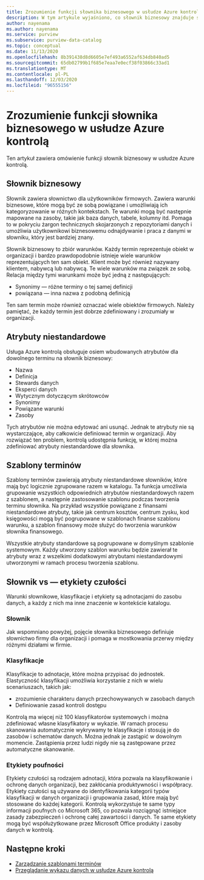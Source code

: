 ```yaml
---
title: Zrozumienie funkcji słownika biznesowego w usłudze Azure kontrolą (wersja zapoznawcza)
description: W tym artykule wyjaśniono, co słownik biznesowy znajduje się w usłudze Azure kontrolą.
author: nayenama
ms.author: nayenama
ms.service: purview
ms.subservice: purview-data-catalog
ms.topic: conceptual
ms.date: 11/13/2020
ms.openlocfilehash: 8b391438d8d6605e7ef493a6552af634db840ad5
ms.sourcegitcommit: 65db02799b1f685e7eaa7e0ecf38f03866c33ad1
ms.translationtype: MT
ms.contentlocale: pl-PL
ms.lasthandoff: 12/03/2020
ms.locfileid: "96555156"
---
```

# <a name="understand-business-glossary-features-in-azure-purview"></a>Zrozumienie funkcji słownika biznesowego w usłudze Azure kontrolą

Ten artykuł zawiera omówienie funkcji słownik biznesowy w usłudze Azure kontrolą. 

## <a name="business-glossary"></a>Słownik biznesowy

Słownik zawiera słownictwo dla użytkowników firmowych.  Zawiera warunki biznesowe, które mogą być ze sobą powiązane i umożliwiają ich kategoryzowanie w różnych kontekstach. Te warunki mogą być następnie mapowane na zasoby, takie jak baza danych, tabele, kolumny itd. Pomaga to w pokryciu żargon technicznych skojarzonych z repozytoriami danych i umożliwia użytkownikowi biznesowemu odnajdywanie i praca z danymi w słowniku, który jest bardziej znany.


Słownik biznesowy to zbiór warunków. Każdy termin reprezentuje obiekt w organizacji i bardzo prawdopodobnie istnieje wiele warunków reprezentujących ten sam obiekt. Klient może być również nazywany klientem, nabywcą lub nabywcą. Te wiele warunków ma związek ze sobą. Relacja między tymi warunkami może być jedną z następujących:

- Synonimy — różne terminy o tej samej definicji
- powiązana — inna nazwa z podobną definicją

Ten sam termin może również oznaczać wiele obiektów firmowych. Należy pamiętać, że każdy termin jest dobrze zdefiniowany i zrozumiały w organizacji.

## <a name="custom-attributes"></a>Atrybuty niestandardowe

Usługa Azure kontrolą obsługuje osiem wbudowanych atrybutów dla dowolnego terminu na słownik biznesowy:
- Nazwa
- Definicja
- Stewards danych
- Eksperci danych
- Wytycznym dotyczącym skrótowców
- Synonimy
- Powiązane warunki
- Zasoby

Tych atrybutów nie można edytować ani usunąć. Jednak te atrybuty nie są wystarczające, aby całkowicie definiować termin w organizacji. Aby rozwiązać ten problem, kontrolą udostępnia funkcję, w której można zdefiniować atrybuty niestandardowe dla słownika.

## <a name="term-templates"></a>Szablony terminów

Szablony terminów zawierają atrybuty niestandardowe słowników, które mają być logicznie zgrupowane razem w katalogu. Ta funkcja umożliwia grupowanie wszystkich odpowiednich atrybutów niestandardowych razem z szablonem, a następnie zastosowanie szablonu podczas tworzenia terminu słownika. Na przykład wszystkie powiązane z finansami niestandardowe atrybuty, takie jak centrum kosztów, centrum zysku, kod księgowości mogą być pogrupowane w szablonach finanse szablonu warunku, a szablon finansowy może służyć do tworzenia warunków słownika finansowego.

Wszystkie atrybuty standardowe są pogrupowane w domyślnym szablonie systemowym. Każdy utworzony szablon warunku będzie zawierał te atrybuty wraz z wszelkimi dodatkowymi atrybutami niestandardowymi utworzonymi w ramach procesu tworzenia szablonu.

## <a name="glossary-vs-classification-vs-sensitivity-labels"></a>Słownik vs — etykiety czułości

Warunki słownikowe, klasyfikacje i etykiety są adnotacjami do zasobu danych, a każdy z nich ma inne znaczenie w kontekście katalogu. 

### <a name="glossary"></a>Słownik

Jak wspomniano powyżej, pojęcie słownika biznesowego definiuje słownictwo firmy dla organizacji i pomaga w mostkowania przerwy między różnymi działami w firmie.

### <a name="classifications"></a>Klasyfikacje

Klasyfikacje to adnotacje, które można przypisać do jednostek. Elastyczność klasyfikacji umożliwia korzystanie z nich w wielu scenariuszach, takich jak:

- zrozumienie charakteru danych przechowywanych w zasobach danych
- Definiowanie zasad kontroli dostępu

Kontrolą ma więcej niż 100 klasyfikatorów systemowych i można zdefiniować własne klasyfikatory w wykazie. W ramach procesu skanowania automatycznie wykrywamy te klasyfikacje i stosują je do zasobów i schematów danych. Można jednak je zastąpić w dowolnym momencie. Zastąpienia przez ludzi nigdy nie są zastępowane przez automatyczne skanowanie.

### <a name="sensitivity-labels"></a>Etykiety poufności

Etykiety czułości są rodzajem adnotacji, która pozwala na klasyfikowanie i ochronę danych organizacji, bez zakłócania produktywności i współpracy. Etykiety czułości są używane do identyfikowania kategorii typów klasyfikacji w danych organizacji i grupowania zasad, które mają być stosowane do każdej kategorii. Kontrolą wykorzystuje te same typy informacji poufnych co Microsoft 365, co pozwala rozciągnąć istniejące zasady zabezpieczeń i ochronę całej zawartości i danych. Te same etykiety mogą być współużytkowane przez Microsoft Office produkty i zasoby danych w kontrolą.

## <a name="next-steps"></a>Następne kroki

- [Zarządzanie szablonami terminów](how-to-manage-term-templates.md)
- [Przeglądanie wykazu danych w usłudze Azure kontrolą](how-to-browse-catalog.md)
